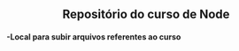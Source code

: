 <h2 align="center"> Repositório do curso de Node </h2>
<h4>-Local para subir arquivos referentes ao curso </h4>

